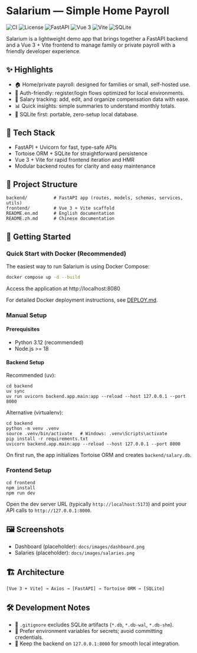 # Salarium — Simple Home Payroll

![CI](https://img.shields.io/badge/CI-GitHub_Actions-blue?logo=githubactions) ![License](https://img.shields.io/badge/License-Private-lightgrey) ![FastAPI](https://img.shields.io/badge/FastAPI-009688?logo=fastapi) ![Vue 3](https://img.shields.io/badge/Vue_3-4FC08D?logo=vuedotjs) ![Vite](https://img.shields.io/badge/Vite-646CFF?logo=vite) ![SQLite](https://img.shields.io/badge/SQLite-003B57?logo=sqlite)

Salarium is a lightweight demo app that brings together a FastAPI backend and a Vue 3 + Vite frontend to manage family or private payroll with a friendly developer experience.

## ✨ Highlights
- 🏠 Home/private payroll: designed for families or small, self-hosted use.
- 🔐 Auth-friendly: register/login flows optimized for local environments.
- 💸 Salary tracking: add, edit, and organize compensation data with ease.
- 📊 Quick insights: simple summaries to understand monthly totals.
- 🧱 SQLite first: portable, zero-setup local database.

## 🧩 Tech Stack
- FastAPI + Uvicorn for fast, type-safe APIs
- Tortoise ORM + SQLite for straightforward persistence
- Vue 3 + Vite for rapid frontend iteration and HMR
- Modular backend routes for clarity and easy maintenance

## 📁 Project Structure
```
backend/          # FastAPI app (routes, models, schemas, services, utils)
frontend/         # Vue 3 + Vite scaffold
README.en.md      # English documentation
README.zh.md      # Chinese documentation
```

## 🚀 Getting Started

### Quick Start with Docker (Recommended)

The easiest way to run Salarium is using Docker Compose:

```bash
docker compose up -d --build
```

Access the application at http://localhost:8080

For detailed Docker deployment instructions, see [DEPLOY.md](DEPLOY.md).

### Manual Setup

#### Prerequisites
- Python 3.12 (recommended)
- Node.js >= 18

#### Backend Setup
Recommended (uv):
```
cd backend
uv sync
uv run uvicorn backend.app.main:app --reload --host 127.0.0.1 --port 8000
```

Alternative (virtualenv):
```
cd backend
python -m venv .venv
source .venv/bin/activate   # Windows: .venv\Scripts\activate
pip install -r requirements.txt
uvicorn backend.app.main:app --reload --host 127.0.0.1 --port 8000
```

On first run, the app initializes Tortoise ORM and creates `backend/salary.db`.

### Frontend Setup
```
cd frontend
npm install
npm run dev
```

Open the dev server URL (typically `http://localhost:5173`) and point your API calls to `http://127.0.0.1:8000`.

## 🖼 Screenshots
- Dashboard (placeholder): `docs/images/dashboard.png`
- Salaries (placeholder): `docs/images/salaries.png`

## 🏗 Architecture
```
[Vue 3 + Vite] → Axios → [FastAPI] → Tortoise ORM → [SQLite]
```

## 🛠 Development Notes
- 🧹 `.gitignore` excludes SQLite artifacts (`*.db`, `*.db-wal`, `*.db-shm`).
- 🔐 Prefer environment variables for secrets; avoid committing credentials.
- 🔄 Keep the backend on `127.0.0.1:8000` for smooth local integration.